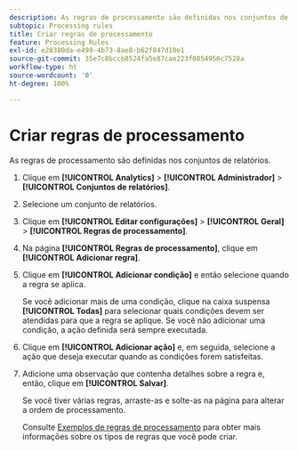```yaml
---
description: As regras de processamento são definidas nos conjuntos de relatórios.
subtopic: Processing rules
title: Criar regras de processamento
feature: Processing Rules
exl-id: e28380da-e499-4b73-8ae8-b62f847d10e1
source-git-commit: 35e7c8bccb8524fa5e87cae223f0854956c7528a
workflow-type: ht
source-wordcount: '0'
ht-degree: 100%

---
```


# Criar regras de processamento

As regras de processamento são definidas nos conjuntos de relatórios.

1. Clique em **[!UICONTROL Analytics]** > **[!UICONTROL Administrador]** > **[!UICONTROL Conjuntos de relatórios]**.
1. Selecione um conjunto de relatórios.
1. Clique em **[!UICONTROL Editar configurações]** > **[!UICONTROL Geral]** > **[!UICONTROL Regras de processamento]**.
1. Na página **[!UICONTROL Regras de processamento]**, clique em **[!UICONTROL Adicionar regra]**.
1. Clique em **[!UICONTROL Adicionar condição]** e então selecione quando a regra se aplica.

   Se você adicionar mais de uma condição, clique na caixa suspensa **[!UICONTROL Todas]** para selecionar quais condições devem ser atendidas para que a regra se aplique. Se você não adicionar uma condição, a ação definida será sempre executada.

1. Clique em **[!UICONTROL Adicionar ação]** e, em seguida, selecione a ação que deseja executar quando as condições forem satisfeitas.
1. Adicione uma observação que contenha detalhes sobre a regra e, então, clique em **[!UICONTROL Salvar]**.

   Se você tiver várias regras, arraste-as e solte-as na página para alterar a ordem de processamento.

   Consulte [Exemplos de regras de processamento](/help/admin/admin/c-manage-report-suites/c-edit-report-suites/general/c-processing-rules/processing-rules-examples/processing-rules-examples.md) para obter mais informações sobre os tipos de regras que você pode criar.
